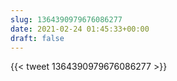 ```yaml
---
slug: 1364390979676086277
date: 2021-02-24 01:45:33+00:00
draft: false
---
```


{{< tweet 1364390979676086277 >}}

